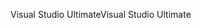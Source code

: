 <span data-ttu-id="f9465-101">Visual Studio Ultimate</span><span class="sxs-lookup"><span data-stu-id="f9465-101">Visual Studio Ultimate</span></span>